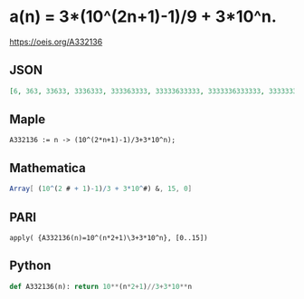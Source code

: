 # a\(n\) \= 3\*\(10^\(2n\+1\)\-1\)/9 \+ 3\*10^n\.
https://oeis.org/A332136
## JSON
```JSON
[6, 363, 33633, 3336333, 333363333, 33333633333, 3333336333333, 333333363333333, 33333333633333333, 3333333336333333333, 333333333363333333333, 33333333333633333333333, 3333333333336333333333333, 333333333333363333333333333, 33333333333333633333333333333, 3333333333333336333333333333333]
```
## Maple
```Maple
A332136 := n -> (10^(2*n+1)-1)/3+3*10^n);
```
## Mathematica
```Mathematica
Array[ (10^(2 # + 1)-1)/3 + 3*10^#) &, 15, 0]
```
## PARI
```PARI
apply( {A332136(n)=10^(n*2+1)\3+3*10^n}, [0..15])
```
## Python
```Python
def A332136(n): return 10**(n*2+1)//3+3*10**n
```
